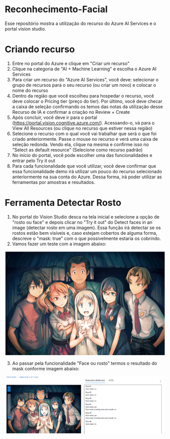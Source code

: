 # Reconhecimento-Facial

Esse repositório mostra a utilização do recurso do Azure AI Services e o portal vision studio.

# Criando recurso
1. Entre no portal do Azure e clique em "Criar um recurso"
2. Clique na categoria de "AI + Machine Learning" e escolha o Azure AI Services
3. Para criar um recurso do "Azure AI Services", você deve: selecionar o grupo de recursos para o seu recurso (ou criar um novo) e colocar o nome do recurso
4. Dentro da região que você escolheu para hospedar o recurso, você deve colocar o Pricing tier (preço do tier). Por último, você deve checar a caixa de seleção confirmando os temos das notas da utilização desse Recurso de IA e confirmar a criação no Review + Create
5. Após concluir, você deve ir para o portal (https://portal.vision.cognitive.azure.com/). Acessando-o, vá para o View All Resources (ou clique no recurso que estiver nessa região)
6. Selecione o recurso com o qual você vai trabalhar que será o que foi criado anteriormente. Passe o mouse no recurso e verá uma caixa de seleção redonda. Vendo ela, clique na mesma e confirme isso no "Select as default resource" (Selecione como recurso padrão)
7. No início do portal, você pode escolher uma das funcionalidades e entrar pelo Try it out
8. Para cada funcionalidade que você utilizar, você deve confirmar que essa funcionalidade demo irá utilizar um pouco do recurso selecionado anteriormente na sua conta do Azure. Dessa forma, irá poder utilizar as ferramentas por amostras e resultados.

# Ferramenta Detectar Rosto
1. No portal do Vision Studio desca na tela inicial e selecione a opção de "rosto ou face" e depois clicar no "Try it out" do Detect faces in an image (detectar rosto em uma imagem). Essa função irá detectar se os rostos estão bem visíveis e, caso estejam cobertos de alguma forma, descreve o "mask: true" com o que possivelmente estaria os cobrindo.
2. Vamos fazer um teste com a imagem abaixo:

![image](https://github.com/DeborahBMachado/Reconhecimento-Facial/blob/main/Inputs/Captura%20de%20tela%202024-04-12%20124757.png)


3. Ao passar pela funcionalidade "Face ou rosto" termos o resultado do mask conforme imagem abaixo:

![image](https://github.com/DeborahBMachado/Reconhecimento-Facial/blob/main/Output/Captura%20de%20tela%202024-04-12%20124821.png)







